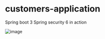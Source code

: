 # customers-application
Spring boot 3 Spring security 6 in action

![image](https://github.com/AtalibAgAlmousleck/customers-application/assets/87047616/e7d97481-125f-4401-a7be-603cc7195869)
